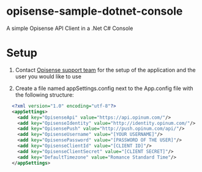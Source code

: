 # opisense-sample-dotnet-console
A simple Opisense API Client in a .Net C# Console

# Setup
1. Contact [Opisense support team](mailto:support@opinum.com) for the setup of the application and the user you would like to use

2. Create a file named appSettings.config next to the App.config file with the following structure:
```xml
  <?xml version="1.0" encoding="utf-8"?>
  <appSettings>
    <add key="OpisenseApi" value="https://api.opinum.com/"/>
    <add key="OpisenseIdentity" value="http://identity.opinum.com/"/>
    <add key="OpisensePush" value="http://push.opinum.com/api/"/>
    <add key="OpisenseUsername" value="[YOUR USERNAME]"/>
    <add key="OpisensePassword" value="[PASSWORD OF THE USER]"/>
    <add key="OpisenseClientId" value="[CLIENT ID]"/>
    <add key="OpisenseClientSecret" value="[CLIENT SECRET]"/>
    <add key="DefaultTimezone" value="Romance Standard Time"/>
  </appSettings>
```
